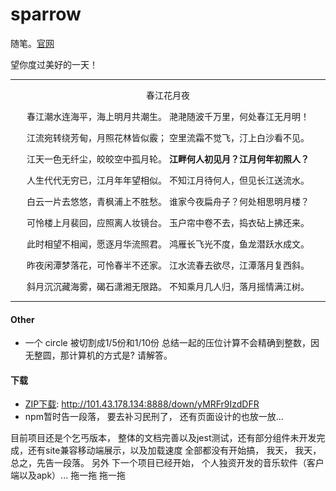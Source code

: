 # sparrow

随笔。[官网](http://sparrowui.cn)

望你度过美好的一天！
<hr>
<p align='center'>春江花月夜</p>
<p align='center'>
春江潮水连海平，海上明月共潮生。
滟滟随波千万里，何处春江无月明！
<p align='center'>
江流宛转绕芳甸，月照花林皆似霰；
空里流霜不觉飞，汀上白沙看不见。
<p align='center'>
江天一色无纤尘，皎皎空中孤月轮。
  <b>江畔何人初见月？江月何年初照人？</b>
<p align='center'>
人生代代无穷已，江月年年望相似。
不知江月待何人，但见长江送流水。
<p align='center'>
白云一片去悠悠，青枫浦上不胜愁。
谁家今夜扁舟子？何处相思明月楼？
<p align='center'>
可怜楼上月裴回，应照离人妆镜台。
玉户帘中卷不去，捣衣砧上拂还来。
<p align='center'>
此时相望不相闻，愿逐月华流照君。
鸿雁长飞光不度，鱼龙潜跃水成文。
<p align='center'>
昨夜闲潭梦落花，可怜春半不还家。
江水流春去欲尽，江潭落月复西斜。
<p align='center'>
斜月沉沉藏海雾，碣石潇湘无限路。
不知乘月几人归，落月摇情满江树。
</p>
<hr>

#### Other
- 一个 circle 被切割成1/5份和1/10份 总结一起的压位计算不会精确到整数，因无整圆，那计算机的方式是? 请解答。

#### 下载

- [ZIP下载](http://101.43.178.134:8888/down/yMRFr9IzdDFR): http://101.43.178.134:8888/down/yMRFr9IzdDFR
- npm暂时告一段落， 要去补习民刑了， 还有页面设计的也放一放...

目前项目还是个乞丐版本， 整体的文档完善以及jest测试，还有部分组件未开发完成，还有site兼容移动端展示，以及加载速度 全部都没有开始搞， 我天， 我天， 总之，先告一段落。 
另外 下一个项目已经开始， 个人独资开发的音乐软件（客户端以及apk）... 拖一拖 拖一拖
